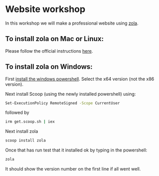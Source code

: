 # Website workshop

In this workshop we will make a professional website using [zola](https://www.getzola.org/).

## To install zola on Mac or Linux:

Please follow the official instructions [here](https://www.getzola.org/documentation/getting-started/installation/).

## To install zola on Windows:

First [install the windows powershell](https://docs.microsoft.com/en-us/powershell/scripting/install/installing-powershell-on-windows?=powershell-7.2#msi). Select the x64 version (not the x86 version).

Next install Scoop (using the newly installed powershell) using:

```sh
Set-ExecutionPolicy RemoteSigned -Scope CurrentUser
```

followed by

```sh
irm get.scoop.sh | iex
```

Next install zola

```sh
scoop install zola
```

Once that has run test that it installed ok by typing in the powershell:

```sh
zola
```

It should show the version number on the first line if all went well.
